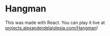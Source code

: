 # Hangman
This was made with React. You can play it live at [projects.alexanderdelaiglesia.com/Hangman](https://projects.alexanderdelaiglesia.com/Hangman/)!
